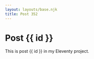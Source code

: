 ```yaml
---
layout: layouts/base.njk
title: Post 352
---
```


# Post {{ id }}

This is post {{ id }} in my Eleventy project.
